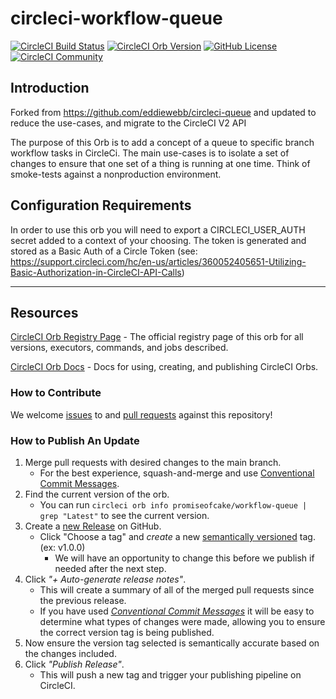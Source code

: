 # circleci-workflow-queue

[![CircleCI Build Status](https://circleci.com/gh/promiseofcake/circleci-workflow-queue.svg?style=shield "CircleCI Build Status")](https://circleci.com/gh/promiseofcake/circleci-workflow-queue) [![CircleCI Orb Version](https://badges.circleci.com/orbs/promiseofcake/workflow-queue.svg)](https://circleci.com/orbs/registry/orb/promiseofcake/workflow-queue) [![GitHub License](https://img.shields.io/badge/license-MIT-lightgrey.svg)](https://raw.githubusercontent.com/promiseofcake/circleci-workflow-queue/master/LICENSE) [![CircleCI Community](https://img.shields.io/badge/community-CircleCI%20Discuss-343434.svg)](https://discuss.circleci.com/c/ecosystem/orbs)


## Introduction

Forked from https://github.com/eddiewebb/circleci-queue and updated to reduce the use-cases, and migrate to the CircleCI V2 API

The purpose of this Orb is to add a concept of a queue to specific branch workflow tasks in CircleCi. The main use-cases is to isolate a set of changes to ensure that one set of a thing is running at one time. Think of smoke-tests against a nonproduction environment.

## Configuration Requirements

In order to use this orb you will need to export a CIRCLECI_USER_AUTH secret added to a context of your choosing. The token is generated and stored as a Basic Auth of a Circle Token (see: https://support.circleci.com/hc/en-us/articles/360052405651-Utilizing-Basic-Authorization-in-CircleCI-API-Calls)

---

## Resources

[CircleCI Orb Registry Page](https://circleci.com/orbs/registry/orb/promiseofcake/workflow-queue) - The official registry page of this orb for all versions, executors, commands, and jobs described.

[CircleCI Orb Docs](https://circleci.com/docs/2.0/orb-intro/#section=configuration) - Docs for using, creating, and publishing CircleCI Orbs.

### How to Contribute

We welcome [issues](https://github.com/promiseofcake/circleci-workflow-queue/issues) to and [pull requests](https://github.com/promiseofcake/circleci-workflow-queue/pulls) against this repository!

### How to Publish An Update
1. Merge pull requests with desired changes to the main branch.
    - For the best experience, squash-and-merge and use [Conventional Commit Messages](https://conventionalcommits.org/).
2. Find the current version of the orb.
    - You can run `circleci orb info promiseofcake/workflow-queue | grep "Latest"` to see the current version.
3. Create a [new Release](https://github.com/promiseofcake/circleci-workflow-queue/releases/new) on GitHub.
    - Click "Choose a tag" and _create_ a new [semantically versioned](http://semver.org/) tag. (ex: v1.0.0)
      - We will have an opportunity to change this before we publish if needed after the next step.
4.  Click _"+ Auto-generate release notes"_.
    - This will create a summary of all of the merged pull requests since the previous release.
    - If you have used _[Conventional Commit Messages](https://conventionalcommits.org/)_ it will be easy to determine what types of changes were made, allowing you to ensure the correct version tag is being published.
5. Now ensure the version tag selected is semantically accurate based on the changes included.
6. Click _"Publish Release"_.
    - This will push a new tag and trigger your publishing pipeline on CircleCI.
